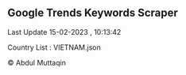 

## Google Trends Keywords Scraper 
 
Last Update 15-02-2023 , 10:13:42

Country List :
VIETNAM.json



© Abdul Muttaqin 

